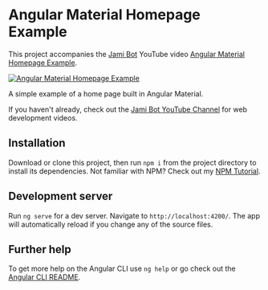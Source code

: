 # Angular Material Homepage Example

This project accompanies the [Jami Bot](https://jamibot.com) YouTube video [Angular Material Homepage Example](https://youtu.be/TtbWFcyoeQ0).

[![Angular Material Homepage Example](https://img.youtube.com/vi/TtbWFcyoeQ0/0.jpg)](https://youtu.be/TtbWFcyoeQ0)

A simple example of a home page built in Angular Material.

If you haven't already, check out the [Jami Bot YouTube Channel](https://youtube.com/c/JamiBot) for web development videos.

## Installation

Download or clone this project, then run `npm i` from the project directory to install its dependencies. Not familiar with NPM? Check out my [NPM Tutorial](https://www.youtube.com/watch?v=mzs-N5hXGuQ).

## Development server

Run `ng serve` for a dev server. Navigate to `http://localhost:4200/`. The app will automatically reload if you change any of the source files.

## Further help

To get more help on the Angular CLI use `ng help` or go check out the [Angular CLI README](https://github.com/angular/angular-cli/blob/master/README.md).

